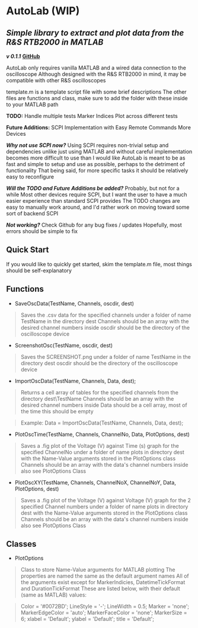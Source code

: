 # AutoLab (WIP)
## _Simple library to extract and plot data from the R&S RTB2000 in MATLAB_
***v 0.1.1***
[**GitHub**](https://github.com/zceechu/AutoLab)

AutoLab only requires vanilla MATLAB and a wired data connection to the oscilloscope
Although designed with the R&S RTB2000 in mind, it may be compatible with other R&S oscilloscopes

template.m is a template script file with some brief descriptions
The other files are functions and class, make sure to add the folder with these inside to your MATLAB path

**TODO:**
Handle multiple tests
Marker Indices
Plot across different tests

**Future Additions:**
SCPI Implementation with Easy Remote Commands
More Devices

***Why not use SCPI now?***
Using SCPI requires non-trivial setup and dependencies unlike just using MATLAB and without careful implementation
becomes more difficult to use than I would like
AutoLab is meant to be as fast and simple to setup and use as possible, perhaps to the detriment of functionality
That being said, for more specific tasks it should be relatively easy to reconfigure

***Will the TODO and Future Additions be added?***
Probably, but not for a while
Most other devices require SCPI, but I want the user to have a much easier experience than standard SCPI provides
The TODO changes are easy to manually work around, and I'd rather work on moving toward some sort of backend SCPI

***Not working?***
Check Github for any bug fixes / updates
Hopefully, most errors should be simple to fix
## Quick Start
If you would like to quickly get started, skim the template.m file, most things should be self-explanatory
## Functions
- SaveOscData(TestName, Channels, oscdir, dest)
> Saves the .csv data for the specified channels under a folder of name TestName in the directory dest
> Channels should be an array with the desired channel numbers inside
> oscdir should be the directory of the oscilloscope device
- ScreenshotOsc(TestName, oscdir, dest)
> Saves the SCREENSHOT.png under a folder of name TestName in the directory dest
> oscdir should be the directory of the oscilloscope device
- ImportOscData(TestName, Channels, Data, dest);
> Returns a cell array of tables for the specified channels from the directory dest\TestName
> Channels should be an array with the desired channel numbers inside
> Data should be a cell array, most of the time this should be empty

> Example: Data = ImportOscData(TestName, Channels, Data, dest);
- PlotOscTime(TestName, Channels, ChannelNo, Data, PlotOptions, dest)
> Saves a .fig plot of the Voltage (V) against Time (s) graph for the specified ChannelNo under a 
> folder of name plots in directory dest with the Name-Value arguments stored in the PlotOptions class
> Channels should be an array with the data's channel numbers inside
> also see PlotOptions Class
- PlotOscXY(TestName, Channels, ChannelNoX, ChannelNoY, Data, PlotOptions, dest)
> Saves a .fig plot of the Voltage (V) against Voltage (V) graph for the 2 specified Channel numbers under
> a folder of name plots in directory dest with the Name-Value arguments stored in the PlotOptions class
> Channels should be an array with the data's channel numbers inside
> also see PlotOptions Class
## Classes
- PlotOptions
> Class to store Name-Value arguments for MATLAB plotting
> The properties are named the same as the default argument names
> All of the arguments exist except for MarkerIndicies, DatetimeTickFormat and DurationTickFormat
> These are listed below, with their default (same as MATLAB) values:

> Color = '#0072BD';
> LineStyle = '-';
> LineWidth = 0.5;
> Marker = 'none';
> MarkerEdgeColor = 'auto';
> MarkerFaceColor = 'none';
> MarkerSize = 6;
> xlabel = 'Default';
> ylabel = 'Default';
> title = 'Default';
